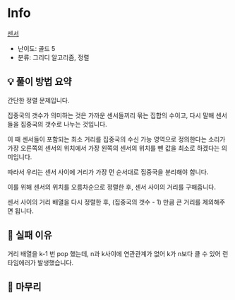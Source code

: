 # Info
[센서](https://boj.kr/2212)

- 난이도: 골드 5
- 분류: 그리디 알고리즘, 정렬

## 💡 풀이 방법 요약

간단한 정렬 문제입니다.

집중국의 갯수가 의미하는 것은 가까운 센서들끼리 묶는 집합의 수이고, 다시 말해 센서들을 집중국의 갯수로 나누는 것입니다.

이 때 센서들이 포함되는 최소 거리를 집중국의 수신 가능 영역으로 정의한다는 소리가 가장 오른쪽의 센서의 위치에서 가장 왼쪽의 센서의 위치를 뺀 값을 최소로 하겠다는 의미입니다.

따라서 우리는 센서 사이에 거리가 가장 먼 순서대로 집중국을 분리해야 합니다.

이를 위해 센서의 위치를 오름차순으로 정렬한 후, 센서 사이의 거리를 구해줍니다.

센서 사이의 거리 배열을 다시 정렬한 후, (집중국의 갯수 - 1) 만큼 큰 거리를 제외해주면 됩니다.

## 👀 실패 이유

거리 배열을 k-1 번 pop 했는데, n과 k사이에 연관관계가 없어 k가 n보다 클 수 있어 런타임에러가 발생했습니다.

## 🙂 마무리
